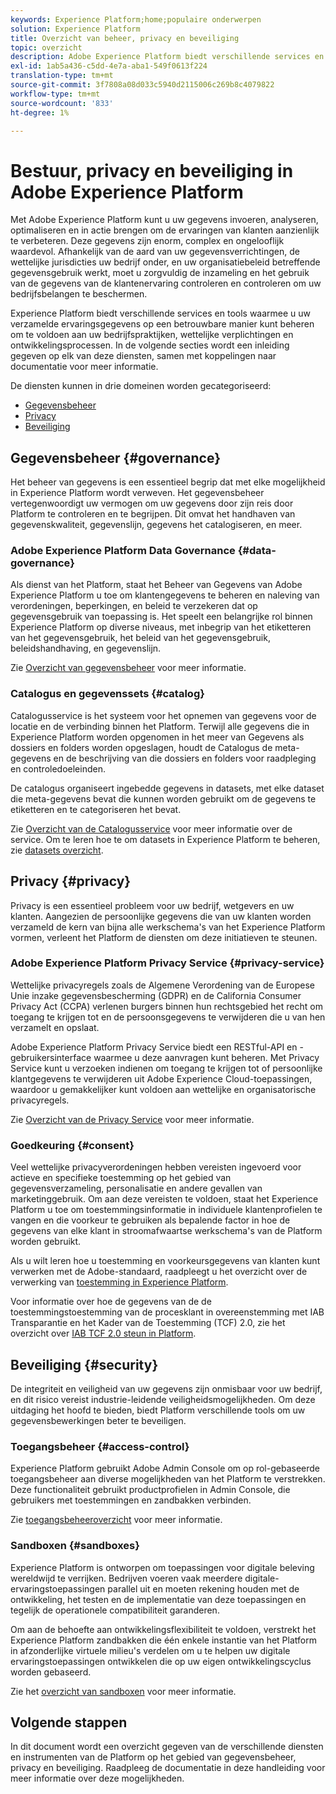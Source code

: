 ```yaml
---
keywords: Experience Platform;home;populaire onderwerpen
solution: Experience Platform
title: Overzicht van beheer, privacy en beveiliging
topic: overzicht
description: Adobe Experience Platform biedt verschillende services en tools waarmee u uw verzamelde ervaringsgegevens op een betrouwbare manier kunt beheren, zodat u aan uw bedrijfspraktijken, wettelijke verplichtingen en ontwikkelingsproces kunt voldoen.
exl-id: 1ab5a436-c5dd-4e7a-aba1-549f0613f224
translation-type: tm+mt
source-git-commit: 3f7808a08d033c5940d2115006c269b8c4079822
workflow-type: tm+mt
source-wordcount: '833'
ht-degree: 1%

---
```


# Bestuur, privacy en beveiliging in Adobe Experience Platform

Met Adobe Experience Platform kunt u uw gegevens invoeren, analyseren, optimaliseren en in actie brengen om de ervaringen van klanten aanzienlijk te verbeteren. Deze gegevens zijn enorm, complex en ongelooflijk waardevol. Afhankelijk van de aard van uw gegevensverrichtingen, de wettelijke jurisdicties uw bedrijf onder, en uw organisatiebeleid betreffende gegevensgebruik werkt, moet u zorgvuldig de inzameling en het gebruik van de gegevens van de klantenervaring controleren en controleren om uw bedrijfsbelangen te beschermen.

Experience Platform biedt verschillende services en tools waarmee u uw verzamelde ervaringsgegevens op een betrouwbare manier kunt beheren om te voldoen aan uw bedrijfspraktijken, wettelijke verplichtingen en ontwikkelingsprocessen. In de volgende secties wordt een inleiding gegeven op elk van deze diensten, samen met koppelingen naar documentatie voor meer informatie.

De diensten kunnen in drie domeinen worden gecategoriseerd:

* [Gegevensbeheer](#governance)
* [Privacy](#privacy)
* [Beveiliging](#security)

## Gegevensbeheer {#governance}

Het beheer van gegevens is een essentieel begrip dat met elke mogelijkheid in Experience Platform wordt verweven. Het gegevensbeheer vertegenwoordigt uw vermogen om uw gegevens door zijn reis door Platform te controleren en te begrijpen. Dit omvat het handhaven van gegevenskwaliteit, gegevenslijn, gegevens het catalogiseren, en meer.

### Adobe Experience Platform Data Governance {#data-governance}

Als dienst van het Platform, staat het Beheer van Gegevens van Adobe Experience Platform u toe om klantengegevens te beheren en naleving van verordeningen, beperkingen, en beleid te verzekeren dat op gegevensgebruik van toepassing is. Het speelt een belangrijke rol binnen Experience Platform op diverse niveaus, met inbegrip van het etiketteren van het gegevensgebruik, het beleid van het gegevensgebruik, beleidshandhaving, en gegevenslijn.

Zie [Overzicht van gegevensbeheer](../../data-governance/home.md) voor meer informatie.

### Catalogus en gegevenssets {#catalog}

Catalogusservice is het systeem voor het opnemen van gegevens voor de locatie en de verbinding binnen het Platform. Terwijl alle gegevens die in Experience Platform worden opgenomen in het meer van Gegevens als dossiers en folders worden opgeslagen, houdt de Catalogus de meta-gegevens en de beschrijving van die dossiers en folders voor raadpleging en controledoeleinden.

De catalogus organiseert ingebedde gegevens in datasets, met elke dataset die meta-gegevens bevat die kunnen worden gebruikt om de gegevens te etiketteren en te categoriseren het bevat.

Zie [Overzicht van de Catalogusservice](../../catalog/home.md) voor meer informatie over de service. Om te leren hoe te om datasets in Experience Platform te beheren, zie [datasets overzicht](../../catalog/datasets/overview.md).

## Privacy {#privacy}

Privacy is een essentieel probleem voor uw bedrijf, wetgevers en uw klanten. Aangezien de persoonlijke gegevens die van uw klanten worden verzameld de kern van bijna alle werkschema&#39;s van het Experience Platform vormen, verleent het Platform de diensten om deze initiatieven te steunen.

### Adobe Experience Platform Privacy Service {#privacy-service}

Wettelijke privacyregels zoals de Algemene Verordening van de Europese Unie inzake gegevensbescherming (GDPR) en de California Consumer Privacy Act (CCPA) verlenen burgers binnen hun rechtsgebied het recht om toegang te krijgen tot en de persoonsgegevens te verwijderen die u van hen verzamelt en opslaat.

Adobe Experience Platform Privacy Service biedt een RESTful-API en -gebruikersinterface waarmee u deze aanvragen kunt beheren. Met Privacy Service kunt u verzoeken indienen om toegang te krijgen tot of persoonlijke klantgegevens te verwijderen uit Adobe Experience Cloud-toepassingen, waardoor u gemakkelijker kunt voldoen aan wettelijke en organisatorische privacyregels.

Zie [Overzicht van de Privacy Service](../../privacy-service/home.md) voor meer informatie.

### Goedkeuring {#consent}

Veel wettelijke privacyverordeningen hebben vereisten ingevoerd voor actieve en specifieke toestemming op het gebied van gegevensverzameling, personalisatie en andere gevallen van marketinggebruik. Om aan deze vereisten te voldoen, staat het Experience Platform u toe om toestemmingsinformatie in individuele klantenprofielen te vangen en die voorkeur te gebruiken als bepalende factor in hoe de gegevens van elke klant in stroomafwaartse werkschema&#39;s van de Platform worden gebruikt.

Als u wilt leren hoe u toestemming en voorkeursgegevens van klanten kunt verwerken met de Adobe-standaard, raadpleegt u het overzicht over de verwerking van [toestemming in Experience Platform](./consent/adobe/overview.md).

Voor informatie over hoe de gegevens van de de toestemmingstoestemming van de procesklant in overeenstemming met IAB Transparantie en het Kader van de Toestemming (TCF) 2.0, zie het overzicht over [IAB TCF 2.0 steun in Platform](./consent/iab/overview.md).

## Beveiliging {#security}

De integriteit en veiligheid van uw gegevens zijn onmisbaar voor uw bedrijf, en dit risico vereist industrie-leidende veiligheidsmogelijkheden. Om deze uitdaging het hoofd te bieden, biedt Platform verschillende tools om uw gegevensbewerkingen beter te beveiligen.

### Toegangsbeheer {#access-control}

Experience Platform gebruikt Adobe Admin Console om op rol-gebaseerde toegangsbeheer aan diverse mogelijkheden van het Platform te verstrekken. Deze functionaliteit gebruikt productprofielen in Admin Console, die gebruikers met toestemmingen en zandbakken verbinden.

Zie [toegangsbeheeroverzicht](../../access-control/home.md) voor meer informatie.

### Sandboxen {#sandboxes}

Experience Platform is ontworpen om toepassingen voor digitale beleving wereldwijd te verrijken. Bedrijven voeren vaak meerdere digitale-ervaringstoepassingen parallel uit en moeten rekening houden met de ontwikkeling, het testen en de implementatie van deze toepassingen en tegelijk de operationele compatibiliteit garanderen.

Om aan de behoefte aan ontwikkelingsflexibiliteit te voldoen, verstrekt het Experience Platform zandbakken die één enkele instantie van het Platform in afzonderlijke virtuele milieu&#39;s verdelen om u te helpen uw digitale ervaringstoepassingen ontwikkelen die op uw eigen ontwikkelingscyclus worden gebaseerd.

Zie het [overzicht van sandboxen](../../sandboxes/home.md) voor meer informatie.

## Volgende stappen

In dit document wordt een overzicht gegeven van de verschillende diensten en instrumenten van de Platform op het gebied van gegevensbeheer, privacy en beveiliging. Raadpleeg de documentatie in deze handleiding voor meer informatie over deze mogelijkheden.
